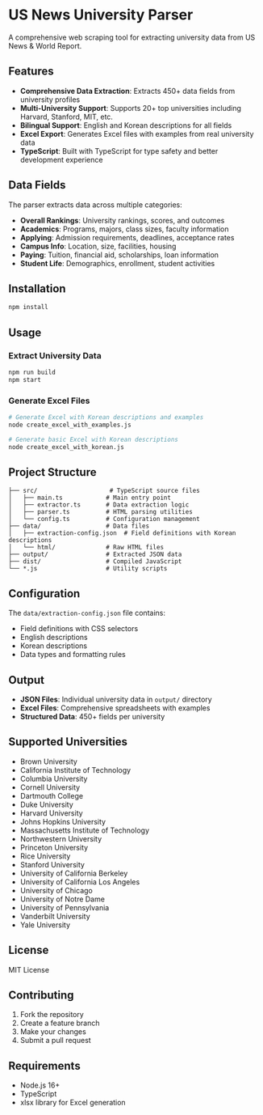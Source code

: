 # US News University Parser

A comprehensive web scraping tool for extracting university data from US News & World Report.

## Features

- **Comprehensive Data Extraction**: Extracts 450+ data fields from university profiles
- **Multi-University Support**: Supports 20+ top universities including Harvard, Stanford, MIT, etc.
- **Bilingual Support**: English and Korean descriptions for all fields
- **Excel Export**: Generates Excel files with examples from real university data
- **TypeScript**: Built with TypeScript for type safety and better development experience

## Data Fields

The parser extracts data across multiple categories:

- **Overall Rankings**: University rankings, scores, and outcomes
- **Academics**: Programs, majors, class sizes, faculty information
- **Applying**: Admission requirements, deadlines, acceptance rates
- **Campus Info**: Location, size, facilities, housing
- **Paying**: Tuition, financial aid, scholarships, loan information
- **Student Life**: Demographics, enrollment, student activities

## Installation

```bash
npm install
```

## Usage

### Extract University Data

```bash
npm run build
npm start
```

### Generate Excel Files

```bash
# Generate Excel with Korean descriptions and examples
node create_excel_with_examples.js

# Generate basic Excel with Korean descriptions
node create_excel_with_korean.js
```

## Project Structure

```
├── src/                    # TypeScript source files
│   ├── main.ts            # Main entry point
│   ├── extractor.ts       # Data extraction logic
│   ├── parser.ts          # HTML parsing utilities
│   └── config.ts          # Configuration management
├── data/                  # Data files
│   ├── extraction-config.json  # Field definitions with Korean descriptions
│   └── html/              # Raw HTML files
├── output/                # Extracted JSON data
├── dist/                  # Compiled JavaScript
└── *.js                   # Utility scripts
```

## Configuration

The `data/extraction-config.json` file contains:
- Field definitions with CSS selectors
- English descriptions
- Korean descriptions
- Data types and formatting rules

## Output

- **JSON Files**: Individual university data in `output/` directory
- **Excel Files**: Comprehensive spreadsheets with examples
- **Structured Data**: 450+ fields per university

## Supported Universities

- Brown University
- California Institute of Technology
- Columbia University
- Cornell University
- Dartmouth College
- Duke University
- Harvard University
- Johns Hopkins University
- Massachusetts Institute of Technology
- Northwestern University
- Princeton University
- Rice University
- Stanford University
- University of California Berkeley
- University of California Los Angeles
- University of Chicago
- University of Notre Dame
- University of Pennsylvania
- Vanderbilt University
- Yale University

## License

MIT License

## Contributing

1. Fork the repository
2. Create a feature branch
3. Make your changes
4. Submit a pull request

## Requirements

- Node.js 16+
- TypeScript
- xlsx library for Excel generation
